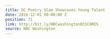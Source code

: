 ```yaml
---
title: DC Poetry Slam Showcases Young Talent
date: 2016-12-01 00:00:00 Z
position: 71
link: http://bit.ly/NBCwashingtonDCSCORES
source: NBC Washington
---
```



